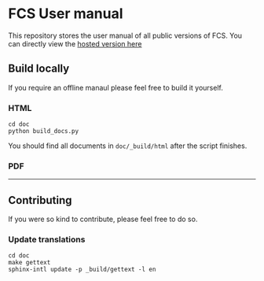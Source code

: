 # FCS User manual
This repository stores the user manual of all public versions of FCS. 
You can directly view the [hosted version here](https://zukunfcs.github.io/fcs-doc/latest/en/index.html)

## Build locally
If you require an offline manaul please feel free to build it yourself. 

### HTML
```
cd doc
python build_docs.py
```
You should find all documents in `doc/_build/html` after the script finishes. 

### PDF



----
## Contributing
If you were so kind to contribute, please feel free to do so. 

### Update translations
```
cd doc
make gettext
sphinx-intl update -p _build/gettext -l en
```